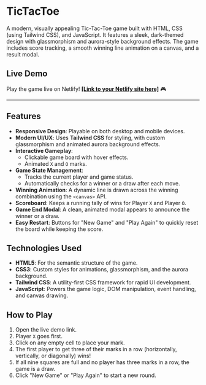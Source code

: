 # TicTacToe
A modern, visually appealing Tic-Tac-Toe game built with HTML, CSS (using Tailwind CSS), and JavaScript. It features a sleek, dark-themed design with glassmorphism and aurora-style background effects. The game includes score tracking, a smooth winning line animation on a canvas, and a result modal.

## Live Demo

Play the game live on Netlify\! [**[Link to your Netlify site here]**](https://www.google.com/search?q=https://your-netlify-site-name.netlify.app) 🎮

-----

## Features

  - **Responsive Design**: Playable on both desktop and mobile devices.
  - **Modern UI/UX**: Uses **Tailwind CSS** for styling, with custom glassmorphism and animated aurora background effects.
  - **Interactive Gameplay**:
      - Clickable game board with hover effects.
      - Animated `X` and `O` marks.
  - **Game State Management**:
      - Tracks the current player and game status.
      - Automatically checks for a winner or a draw after each move.
  - **Winning Animation**: A dynamic line is drawn across the winning combination using the `<canvas>` API.
  - **Scoreboard**: Keeps a running tally of wins for Player `X` and Player `O`.
  - **Game End Modal**: A clean, animated modal appears to announce the winner or a draw.
  - **Easy Restart**: Buttons for "New Game" and "Play Again" to quickly reset the board while keeping the score.

## Technologies Used

  - **HTML5**: For the semantic structure of the game.
  - **CSS3**: Custom styles for animations, glassmorphism, and the aurora background.
  - **Tailwind CSS**: A utility-first CSS framework for rapid UI development.
  - **JavaScript**: Powers the game logic, DOM manipulation, event handling, and canvas drawing.

## How to Play

1.  Open the live demo link.
2.  Player `X` goes first.
3.  Click on any empty cell to place your mark.
4.  The first player to get three of their marks in a row (horizontally, vertically, or diagonally) wins\!
5.  If all nine squares are full and no player has three marks in a row, the game is a draw.
6.  Click "New Game" or "Play Again" to start a new round.
